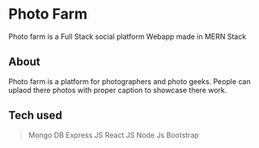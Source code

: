 # Photo Farm

Photo farm is a Full Stack social platform Webapp made in MERN Stack

## About

Photo farm is a platform for photographers and photo geeks. People can uplaod there
photos with proper caption to showcase there work.


## Tech used

> Mongo DB
> Express JS
> React JS
> Node Js
> Bootstrap

